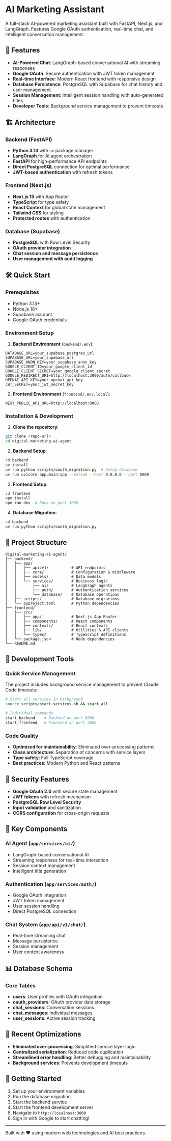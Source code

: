 # AI Marketing Assistant

A full-stack AI-powered marketing assistant built with FastAPI, Next.js, and LangGraph. Features Google OAuth authentication, real-time chat, and intelligent conversation management.

## 🚀 Features

- **AI-Powered Chat**: LangGraph-based conversational AI with streaming responses
- **Google OAuth**: Secure authentication with JWT token management
- **Real-time Interface**: Modern React frontend with responsive design
- **Database Persistence**: PostgreSQL with Supabase for chat history and user management
- **Session Management**: Intelligent session handling with auto-generated titles
- **Developer Tools**: Background service management to prevent timeouts

## 🏗️ Architecture

### Backend (FastAPI)
- **Python 3.13** with `uv` package manager
- **LangGraph** for AI agent orchestration
- **FastAPI** for high-performance API endpoints
- **Direct PostgreSQL** connection for optimal performance
- **JWT-based authentication** with refresh tokens

### Frontend (Next.js)
- **Next.js 15** with App Router
- **TypeScript** for type safety
- **React Context** for global state management
- **Tailwind CSS** for styling
- **Protected routes** with authentication

### Database (Supabase)
- **PostgreSQL** with Row Level Security
- **OAuth provider integration**
- **Chat session and message persistence**
- **User management with audit logging**

## 🛠️ Quick Start

### Prerequisites
- Python 3.13+
- Node.js 18+
- Supabase account
- Google OAuth credentials

### Environment Setup

1. **Backend Environment** (`backend/.env`):
```env
DATABASE_URL=your_supabase_postgres_url
SUPABASE_URL=your_supabase_url
SUPABASE_ANON_KEY=your_supabase_anon_key
GOOGLE_CLIENT_ID=your_google_client_id
GOOGLE_CLIENT_SECRET=your_google_client_secret
GOOGLE_REDIRECT_URI=http://localhost:3000/auth/callback
OPENAI_API_KEY=your_openai_api_key
JWT_SECRET=your_jwt_secret_key
```

2. **Frontend Environment** (`frontend/.env.local`):
```env
NEXT_PUBLIC_API_URL=http://localhost:8000
```

### Installation & Development

1. **Clone the repository**:
```bash
git clone <repo-url>
cd digital-marketing-ai-agent
```

2. **Backend Setup**:
```bash
cd backend
uv install
uv run python scripts/oauth_migration.py  # Setup database
uv run uvicorn app.main:app --reload --host 0.0.0.0 --port 8000
```

3. **Frontend Setup**:
```bash
cd frontend
npm install
npm run dev  # Runs on port 3000
```

4. **Database Migration**:
```bash
cd backend
uv run python scripts/oauth_migration.py
```

## 📁 Project Structure

```
digital-marketing-ai-agent/
├── backend/
│   ├── app/
│   │   ├── api/v1/          # API endpoints
│   │   ├── core/            # Configuration & middleware
│   │   ├── models/          # Data models
│   │   └── services/        # Business logic
│   │       ├── ai/          # LangGraph agents
│   │       ├── auth/        # Authentication services
│   │       └── database/    # Database operations
│   ├── scripts/             # Database migrations
│   └── pyproject.toml       # Python dependencies
├── frontend/
│   ├── src/
│   │   ├── app/             # Next.js App Router
│   │   ├── components/      # React components
│   │   ├── contexts/        # React contexts
│   │   ├── lib/             # Utilities & API clients
│   │   └── types/           # TypeScript definitions
│   └── package.json         # Node dependencies
└── README.md
```

## 🔧 Development Tools

### Quick Service Management
The project includes background service management to prevent Claude Code timeouts:

```bash
# Start all services in background
source scripts/start-services.sh && start_all

# Individual commands
start_backend    # Backend on port 8000
start_frontend   # Frontend on port 3000
```

### Code Quality
- **Optimized for maintainability**: Eliminated over-processing patterns
- **Clean architecture**: Separation of concerns with service layers
- **Type safety**: Full TypeScript coverage
- **Best practices**: Modern Python and React patterns

## 🔐 Security Features

- **Google OAuth 2.0** with secure state management
- **JWT tokens** with refresh mechanism
- **PostgreSQL Row Level Security** 
- **Input validation** and sanitization
- **CORS configuration** for cross-origin requests

## 🎯 Key Components

### AI Agent (`app/services/ai/`)
- LangGraph-based conversational AI
- Streaming responses for real-time interaction
- Session context management
- Intelligent title generation

### Authentication (`app/services/auth/`)
- Google OAuth integration
- JWT token management
- User session handling
- Direct PostgreSQL connection

### Chat System (`app/api/v1/chat/`)
- Real-time streaming chat
- Message persistence
- Session management
- User context awareness

## 📊 Database Schema

### Core Tables
- **users**: User profiles with OAuth integration
- **oauth_providers**: OAuth provider data storage
- **chat_sessions**: Conversation sessions
- **chat_messages**: Individual messages
- **user_sessions**: Active session tracking

## 🔄 Recent Optimizations

- **Eliminated over-processing**: Simplified service layer logic
- **Centralized serialization**: Reduced code duplication
- **Streamlined error handling**: Better debugging and maintainability
- **Background services**: Prevents development timeouts

## 🚦 Getting Started

1. Set up your environment variables
2. Run the database migration
3. Start the backend service
4. Start the frontend development server
5. Navigate to `http://localhost:3000`
6. Sign in with Google to start chatting!

---

Built with ❤️ using modern web technologies and AI best practices.